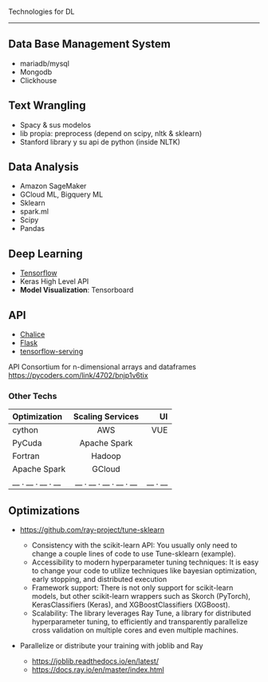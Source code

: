 Technologies for DL
*********************

## Data Base Management System
* mariadb/mysql
* Mongodb
* Clickhouse

## Text Wrangling
- Spacy & sus modelos
- lib propia: preprocess (depend on scipy, nltk & sklearn)
- Stanford library y su api de python (inside NLTK)

## Data Analysis

- Amazon SageMaker
- GCloud ML, Bigquery ML
- Sklearn
- spark.ml
- Scipy
- Pandas

## Deep Learning

* [Tensorflow](/media/DATA/PyData/myBooksData/04_ML/2017_Hands_on_ML/2017_Hands_On_ML_with_Sklearn_and_Tf.pdf)
* Keras High Level API
* __Model Visualization__: Tensorboard

## API

* [Chalice](https://aws.github.io/chalice/index)
* [Flask]()
* [tensorflow-serving](https://www.kdnuggets.com/2020/07/building-rest-api-tensorflow-serving-part-1.html)

API Consortium for n-dimensional arrays and dataframes
https://pycoders.com/link/4702/bnjp1v6tix

### Other Techs

| Optimization      | Scaling Services       | UI      |
| :---------------- | :--------------------: | ------: |
| cython            | AWS                    | VUE     |
| PyCuda            | Apache Spark           |         |
| Fortran           | Hadoop                 |         |
| Apache Spark      | GCloud                 |         |
| __ . __ . __ . __ | __ . __ . __ . __ . __ | __ . __ |

## Optimizations

* https://github.com/ray-project/tune-sklearn

    - Consistency with the scikit-learn API: You usually only need to change a couple lines of code to use Tune-sklearn (example).
    - Accessibility to modern hyperparameter tuning techniques: It is easy to change your code to utilize techniques like bayesian optimization, early stopping, and distributed execution
    - Framework support: There is not only support for scikit-learn models, but other scikit-learn wrappers such as Skorch (PyTorch), KerasClassifiers (Keras), and XGBoostClassifiers (XGBoost).
    - Scalability: The library leverages Ray Tune, a library for distributed hyperparameter tuning, to efficiently and transparently parallelize cross validation on multiple cores and even multiple machines.

* Parallelize or distribute your training with joblib and Ray

    - https://joblib.readthedocs.io/en/latest/
    - https://docs.ray.io/en/master/index.html
